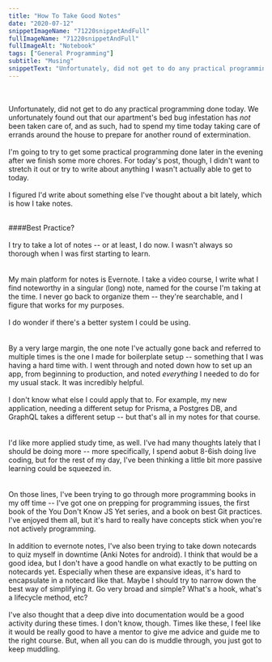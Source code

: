 ```yaml
---
title: "How To Take Good Notes"
date: "2020-07-12"
snippetImageName: "71220snippetAndFull"
fullImageName: "71220snippetAndFull"
fullImageAlt: "Notebook"
tags: ["General Programming"]
subtitle: "Musing"
snippetText: "Unfortunately, did not get to do any practical programming done today.  We unfortunately found out that our apartment's bed bug infestation has not been taken care of, and as such, had to spend my time today taking care of errands around the house to prepare for another round of extermination."
---
```


<br>
<br>
Unfortunately, did not get to do any practical programming done today.  We unfortunately found out that our apartment's bed bug infestation has <em>not</em> been taken care of, and as such, had to spend my time today taking care of errands around the house to prepare for another round of extermination.
<br>
<br>
I'm going to try to get some practical programming done later in the evening after we finish some more chores.  For today's post, though, I didn't want to stretch it out or try to write about anything I wasn't actually able to get to today.  
<br>
<br>
I figured I'd write about something else I've thought about a bit lately, which is how I take notes.
<br>
<br>

####Best Practice?
<br>
<br>
I try to take a lot of notes -- or at least, I do now.  I wasn't always so thorough when I was first starting to learn.  
<br>
<br>
My main platform for notes is Evernote.  I take a video course, I write what I find noteworthy in a singular (long) note, named for the course I'm taking at the time.  I never go back to organize them -- they're searchable, and I figure that works for my purposes. 
<br>
<br>
I do wonder if there's a better system I could be using.  
<br>
<br>
By a very large margin, the one note I've actually gone back and referred to multiple times is the one I made for boilerplate setup -- something that I was having a hard time with.  I went through and noted down how to set up an app, from beginning to production, and noted <em>everything</em> I needed to do for my usual stack.  It was incredibly helpful.
<br>
<br>
I don't know what else I could apply that to.  For example, my new application, needing a different setup for Prisma, a Postgres DB, and GraphQL takes a different setup -- but that's all in my notes for that course.  
<br>
<br>
I'd like more applied study time, as well.  I've had many thoughts lately that I should be doing more -- more specifically, I spend aobut 8-6ish doing live coding, but for the rest of my day, I've been thinking a little bit more passive learning could be squeezed in.  
<br>
<br>
On those lines, I've been trying to go through more programming books in my off time -- I've got one on prepping for programming issues, the first book of the You Don't Know JS Yet series, and a book on best Git practices.  I've enjoyed them all, but it's hard to really have concepts stick when you're not actively programming.
<br>
<br>
In addition to evernote notes, I've also been trying to take down notecards to quiz myself in downtime (Anki Notes for android).  I think that would be a good idea, but I don't have a good handle on what exactly to be putting on notecards yet.  Especially when these are expansive ideas, it's hard to encapsulate in a notecard like that.  Maybe I should try to narrow down the best way of simplifying it.  Go very broad and simple?  What's a hook, what's a lifecycle method, etc?
<br>
<br>
I've also thought that a deep dive into documentation would be a good activity during these times.  I don't know, though.  Times like these, I feel like it would be really good to have a mentor to give me advice and guide me to the right course.  But, when all you can do is muddle through, you just got to keep muddling.
<br>
<br>
